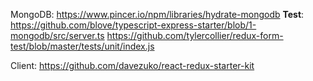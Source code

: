 
MongoDB:  https://www.pincer.io/npm/libraries/hydrate-mongodb
__Test__:  
https://github.com/blove/typescript-express-starter/blob/1-mongodb/src/server.ts
https://github.com/tylercollier/redux-form-test/blob/master/tests/unit/index.js

Client: https://github.com/davezuko/react-redux-starter-kit